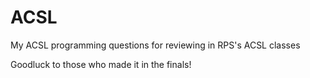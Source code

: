# ACSL

My ACSL programming questions for reviewing in RPS's ACSL classes

Goodluck to those who made it in the finals!
